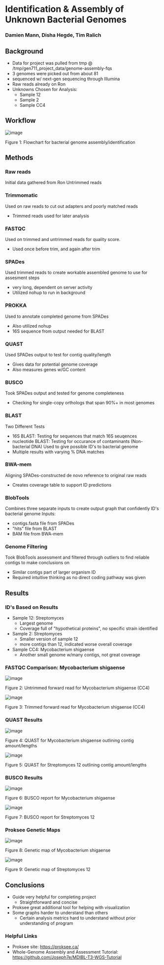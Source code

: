 # Identification & Assembly of Unknown Bacterial Genomes
### Damien Mann, Disha Hegde, Tim Ralich


## Background
* Data for project was pulled from tmp @ /tmp/gen711_project_data/genome-assembly-fqs
* 3 genomes were picked out from about 81
* sequenced w/ next-gen sequencing through Illumina
* Raw reads already on Ron
* Unknowns Chosen for Analysis:
  - Sample 12
  - Sample 2
  - Sample CC4

## Workflow
![image](https://github.com/dishahegde13/final_project_ddt/assets/158323878/4b349b18-0d2e-4203-8c34-aef2e8ad5a84)

Figure 1: Flowchart for bacterial genome assembly/identification

## Methods

### Raw reads
Initial data gathered from Ron
Untrimmed reads

### Trimmomatic 
Used on raw reads to cut out adapters and poorly matched reads
* Trimmed reads used for later analysis

### FASTQC
Used on trimmed and untrimmed reads for quality score.
* Used once before trim, and again after trim

### SPADes
Used trimmed reads to create workable assembled genome to use for assesment steps
* very long, dependent on server activity
* Utilized nohup to run in background

### PROKKA
Used to annotate completed genome from SPADes
* Also utilized nohup
* 16S sequence from output needed for BLAST

### QUAST
Used SPADes output to test for contig quality/length
* Gives data for potential genome coverage
* Also measures genes w/GC content

### BUSCO
Took SPADes output and tested for genome completeness
* Checking for single-copy orthologs that span 90%+ in most genomes

### BLAST
Two Different Tests
* 16S BLAST: Testing for sequences that match 16S seuqences
* nucleotide BLAST: Testing for occurance of contaminants (Non-bacterial DNA)
Used to give possible ID's to bacterial genome
* Multiple results with varying % DNA matches

### BWA-mem
Aligning SPADes-constructed de novo reference to original raw reads
* Creates coverage table to support ID predictions

### BlobTools
Combines three separate inputs to create output graph that confidently ID's bacterial genome
Inputs:
* contigs.fasta file from SPADes
* "hits" file from BLAST
* BAM file from BWA-mem

### Genome Filtering
Took BlobTools assessment and filtered through outliers to find reliable contigs to make conclusions on
* Similar contigs part of larger organism ID
* Required intuitive thinking as no direct coding pathway was given

## Results

### ID's Based on Results
* Sample 12: Streptomyces
  - Largest genome
  - Coverage full of "hypothetical proteins", no specific strain identified
* Sample 2: Streptomyces
  - Smaller version of sample 12
  - more contigs than 12, indicated worse overall coverage
* Sample CC4: Mycobacterium shigaense
  - Another small genome w/many contigs, not great coverage

### FASTQC Comparison: Mycobacterium shigaense

![image](https://github.com/dishahegde13/final_project_ddt/assets/158323878/8d78ddb6-ecd2-426a-a3da-3819f3b78c34)

Figure 2: Untrimmed forward read for Mycobacterium shigaense (CC4)

![image](https://github.com/dishahegde13/final_project_ddt/assets/158323878/1a5d0fbf-31a2-402b-a959-2ba3b924ffd6)

Figure 3: Trimmed forward read for Mycobacterium shigaense (CC4)

### QUAST Results

![image](https://github.com/dishahegde13/final_project_ddt/assets/158323878/32cdf872-2962-4f9d-9884-9acc922d8e82)

Figure 4: QUAST for Mycobacterium shigaense outlining contig amount/lengths

![image](https://github.com/dishahegde13/final_project_ddt/assets/158323878/2cb80c23-43d0-4af5-b255-c99126e08811)

Figure 5: QUAST for Streptomyces 12 outlining contig amount/lengths

### BUSCO Results

![image](https://github.com/dishahegde13/final_project_ddt/assets/158323878/2f61a586-bfe8-4183-a86c-c28a2fe9b2ef)

Figure 6: BUSCO report for Mycobacterium shigaense 

![image](https://github.com/dishahegde13/final_project_ddt/assets/158323878/f5f67ac5-5265-47c1-9498-1404318dfd96)

Figure 7: BUSCO report for Streptomyces 12

### Proksee Genetic Maps

![image](https://github.com/dishahegde13/final_project_ddt/assets/158323878/dee9546f-5760-4518-8e2f-3b1a756e0bae)

Figure 8: Genetic map of Mycobacterium shigaense

![image](https://github.com/dishahegde13/final_project_ddt/assets/158323878/f792c82f-735c-4431-b5eb-ebfadccbe521)

Figure 9: Genetic map of Streptomyces 12

## Conclusions
* Guide very helpful for completing project
  - Straightforward and concise
* Proksee great additional tool for helping with visualization
* Some graphs harder to understand than others
  - Certain analysis metrics hard to understand without prior understanding of program

### Helpful Links
* Proksee site: https://proksee.ca/
* Whole-Genome Assembly and Assessment Tutorial: https://github.com/Joseph7e/MDIBL-T3-WGS-Tutorial
